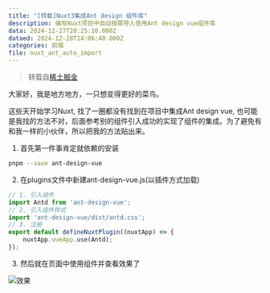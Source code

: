 ```yaml
---
title: "[转载]Nuxt3集成Ant design 组件库"
description: 编写Nuxt项目中自动按需导入使用Ant design vue组件库
data: 2024-12-27T20:25:10.000Z
dataed: 2024-12-28T14:06:40.000Z
categories: 前端
file: nuxt_ant_auto_import
---
```


> 转载自[稀土掘金](https://juejin.cn/post/7187644007252492345)

大家好，我是地方地方，一只想变得更好的菜鸟。

这些天开始学习Nuxt, 找了一圈都没有找到在项目中集成Ant design vue, 也可能是我找的方法不对，后面参考别的组件引入成功的实现了组件的集成。为了避免有和我一样的小伙伴，所以把我的方法贴出来。

1. 首先第一件事肯定就依赖的安装

``` sh
pnpm --save ant-design-vue
```

2. 在plugins文件中新建ant-design-vue.js(以插件方式加载)

``` js
// 1. 引入组件
import Antd from 'ant-design-vue';
// 2. 引入组件样式
import 'ant-design-vue/dist/antd.css';
// 3. 注册
export default defineNuxtPlugin((nuxtApp) => {
    nuxtApp.vueApp.use(Antd);
});
```

3. 然后就在页面中使用组件并查看效果了

![效果](https://image.s22y.moe/image/nuxt_ant_auto_import/1.webp)